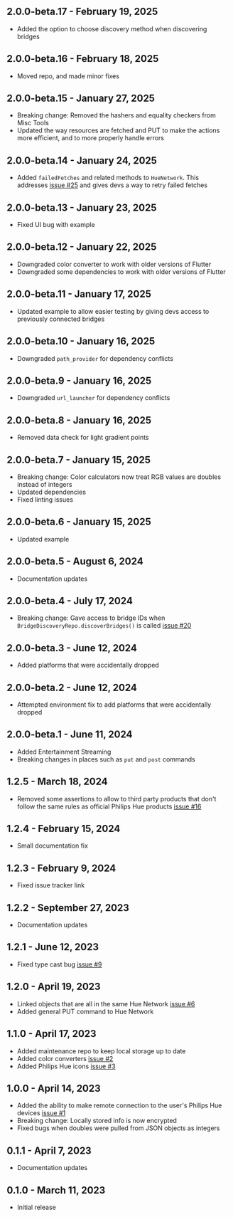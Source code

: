 ## 2.0.0-beta.17 - February 19, 2025

- Added the option to choose discovery method when discovering bridges

## 2.0.0-beta.16 - February 18, 2025

- Moved repo, and made minor fixes

## 2.0.0-beta.15 - January 27, 2025

- Breaking change: Removed the hashers and equality checkers from Misc Tools
- Updated the way resources are fetched and PUT to make the actions more efficient, and to more properly handle errors

## 2.0.0-beta.14 - January 24, 2025

- Added `failedFetches` and related methods to `HueNetwork`. This addresses [issue #25](https://github.com/babincc/flutter_workshop/issues/25) and gives devs a way to retry failed fetches

## 2.0.0-beta.13 - January 23, 2025

- Fixed UI bug with example

## 2.0.0-beta.12 - January 22, 2025

- Downgraded color converter to work with older versions of Flutter
- Downgraded some dependencies to work with older versions of Flutter

## 2.0.0-beta.11 - January 17, 2025

- Updated example to allow easier testing by giving devs access to previously connected bridges

## 2.0.0-beta.10 - January 16, 2025

- Downgraded `path_provider` for dependency conflicts

## 2.0.0-beta.9 - January 16, 2025

- Downgraded `url_launcher` for dependency conflicts

## 2.0.0-beta.8 - January 16, 2025

- Removed data check for light gradient points

## 2.0.0-beta.7 - January 15, 2025

- Breaking change: Color calculators now treat RGB values are doubles instead of integers
- Updated dependencies
- Fixed linting issues

## 2.0.0-beta.6 - January 15, 2025

- Updated example

## 2.0.0-beta.5 - August 6, 2024

- Documentation updates

## 2.0.0-beta.4 - July 17, 2024

- Breaking change: Gave access to bridge IDs when `BridgeDiscoveryRepo.discoverBridges()` is called [issue #20](https://github.com/babincc/flutter_workshop/issues/20)

## 2.0.0-beta.3 - June 12, 2024

- Added platforms that were accidentally dropped

## 2.0.0-beta.2 - June 12, 2024

- Attempted environment fix to add platforms that were accidentally dropped

## 2.0.0-beta.1 - June 11, 2024

- Added Entertainment Streaming
- Breaking changes in places such as `put` and `post` commands

## 1.2.5 - March 18, 2024

- Removed some assertions to allow to third party products that don't follow the same rules as official Philips Hue products [issue #16](https://github.com/babincc/flutter_workshop/issues/16)

## 1.2.4 - February 15, 2024

- Small documentation fix

## 1.2.3 - February 9, 2024

- Fixed issue tracker link

## 1.2.2 - September 27, 2023

- Documentation updates

## 1.2.1 - June 12, 2023

- Fixed type cast bug [issue #9](https://github.com/babincc/flutter_workshop/issues/9)

## 1.2.0 - April 19, 2023

- Linked objects that are all in the same Hue Network [issue #6](https://github.com/babincc/flutter_workshop/issues/6)
- Added general PUT command to Hue Network

## 1.1.0 - April 17, 2023

- Added maintenance repo to keep local storage up to date
- Added color converters [issue #2](https://github.com/babincc/flutter_workshop/issues/2)
- Added Philips Hue icons [issue #3](https://github.com/babincc/flutter_workshop/issues/3)

## 1.0.0 - April 14, 2023

- Added the ability to make remote connection to the user's Philips Hue devices [issue #1](https://github.com/babincc/flutter_workshop/issues/1)
- Breaking change: Locally stored info is now encrypted
- Fixed bugs when doubles were pulled from JSON objects as integers

## 0.1.1 - April 7, 2023

- Documentation updates

## 0.1.0 - March 11, 2023

- Initial release
